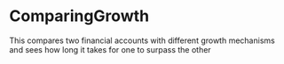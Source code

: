 # ComparingGrowth
This compares two financial accounts with different growth mechanisms and sees how long it takes for one to surpass the other
